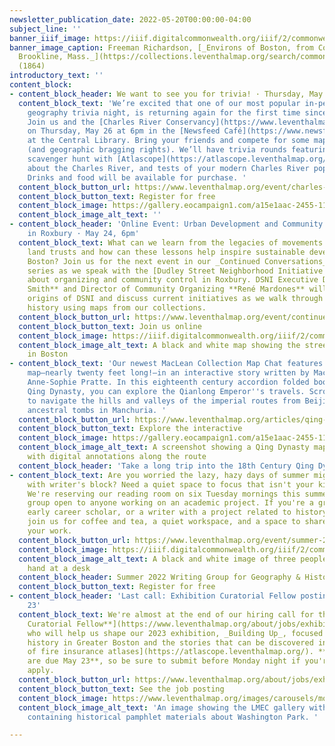 ```yaml
---
newsletter_publication_date: 2022-05-20T00:00:00-04:00
subject_line: ''
banner_iiif_image: https://iiif.digitalcommonwealth.org/iiif/2/commonwealth:x059cb094/871,1746,8288,1802/full/0/default.jpg
banner_image_caption: Freeman Richardson, [_Environs of Boston, from Corey's Hill,
  Brookline, Mass._](https://collections.leventhalmap.org/search/commonwealth:x059cb08v)
  (1864)
introductory_text: ''
content_block:
- content_block_header: We want to see you for trivia! · Thursday, May 26, 6pm ET
  content_block_text: 'We’re excited that one of our most popular in-person events,
    geography trivia night, is returning again for the first time since winter 2020!
    Join us and the [Charles River Conservancy](https://www.leventhalmap.org/event/charles-river-trivia-night/#:\~:text=Charles%20River%20Conservancy)
    on Thursday, May 26 at 6pm in the [Newsfeed Café](https://www.newsfeedcafe.com/)
    at the Central Library. Bring your friends and compete for some map-related prizes
    (and geographic bragging rights). We’ll have trivia rounds featuring a historical
    scavenger hunt with [Atlascope](https://atlascope.leventhalmap.org/), questions
    about the Charles River, and tests of your modern Charles River pop culture knowledge.
    Drinks and food will be available for purchase. '
  content_block_button_url: https://www.leventhalmap.org/event/charles-river-trivia-night/
  content_block_button_text: Register for free
  content_block_image: https://gallery.eocampaign1.com/a15e1aac-2455-11ec-96e5-06b4694bee2a%2F1653078229987-Image+from+iOS+%281%29.jpg
  content_block_image_alt_text: ''
- content_block_header: 'Online Event: Urban Development and Community Resilience
    in Roxbury · May 24, 6pm'
  content_block_text: What can we learn from the legacies of movements to create community
    land trusts and how can these lessons help inspire sustainable development in
    Boston? Join us for the next event in our _Continued Conversations_ exhibition
    series as we speak with the [Dudley Street Neighborhood Initiative (DSNI)](https://www.dsni.org/)
    about organizing and community control in Roxbury. DSNI Executive Director **John
    Smith** and Director of Community Organizing **René Mardones** will explain the
    origins of DSNI and discuss current initiatives as we walk through the neighborhood’s
    history using maps from our collections.
  content_block_button_url: https://www.leventhalmap.org/event/continued-conversations-urban-development-and-community-resilience/
  content_block_button_text: Join us online
  content_block_image: https://iiif.digitalcommonwealth.org/iiif/2/commonwealth:7h14cw26b/816,1408,3263,2912/full/0/default.jpg
  content_block_image_alt_text: A black and white map showing the streets of Roxbury
    in Boston
- content_block_text: 'Our newest MacLean Collection Map Chat features a colossal
    map—nearly twenty feet long!—in an interactive story written by MacLean fellow
    Anne-Sophie Pratte. In this eighteenth century accordion folded book from the
    Qing Dynasty, you can explore the Qianlong Emperor''s travels. Scroll your window
    to navigate the hills and valleys of the imperial routes from Beijing to the Qing
    ancestral tombs in Manchuria. '
  content_block_button_url: https://www.leventhalmap.org/articles/qing-dynasty-route/
  content_block_button_text: Explore the interactive
  content_block_image: https://gallery.eocampaign1.com/a15e1aac-2455-11ec-96e5-06b4694bee2a%2F1653078240120-qingmap.jpeg
  content_block_image_alt_text: A screenshot showing a Qing Dynasty map from 1778
    with digital annotations along the route
  content_block_header: 'Take a long trip into the 18th Century Qing Dynasty '
- content_block_text: Are you worried the lazy, hazy days of summer might leave you
    with writer's block? Need a quiet space to focus that isn't your kitchen table?
    We're reserving our reading room on six Tuesday mornings this summer for a writer's
    group open to anyone working on an academic project. If you're a graduate student,
    early career scholar, or a writer with a project related to history and geography,
    join us for coffee and tea, a quiet workspace, and a space to share progress on
    your work.
  content_block_button_url: https://www.leventhalmap.org/event/summer-2022-writing-group/
  content_block_image: https://iiif.digitalcommonwealth.org/iiif/2/commonwealth:8c97m655v/130,515,4613,2289/,1200/0/default.jpg
  content_block_image_alt_text: A black and white image of three people writing by
    hand at a desk
  content_block_header: Summer 2022 Writing Group for Geography & History
  content_block_button_text: Register for free
- content_block_header: 'Last call: Exhibition Curatorial Fellow posting closes May
    23'
  content_block_text: We're almost at the end of our hiring call for the [**Exhibition
    Curatorial Fellow**](https://www.leventhalmap.org/about/jobs/exhibition-curatorial-fellow/)
    who will help us shape our 2023 exhibition, _Building Up_, focused on local-scale
    history in Greater Boston and the stories that can be discovered in our [collection
    of fire insurance atlases](https://atlascope.leventhalmap.org/). **Applications
    are due May 23**, so be sure to submit before Monday night if you're looking to
    apply.
  content_block_button_url: https://www.leventhalmap.org/about/jobs/exhibition-curatorial-fellow/
  content_block_button_text: See the job posting
  content_block_image: https://www.leventhalmap.org/images/carousels/molic_gallery02.jpg
  content_block_image_alt_text: 'An image showing the LMEC gallery with a glass case
    containing historical pamphlet materials about Washington Park. '

---
```

